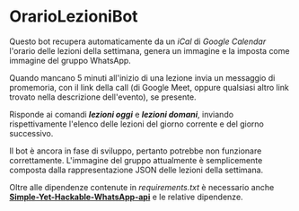 # OrarioLezioniBot
Questo bot recupera automaticamente da un *iCal* di *Google Calendar* l'orario delle lezioni della settimana, genera un immagine e la imposta come immagine del gruppo WhatsApp.

Quando mancano 5 minuti all'inizio di una lezione invia un messaggio di promemoria, con il link della call (di Google Meet, oppure qualsiasi altro link trovato nella descrizione dell'evento), se presente.

Risponde ai comandi ***lezioni oggi*** e ***lezioni domani***, inviando rispettivamente l'elenco delle lezioni del giorno corrente e del giorno successivo.

Il bot è ancora in fase di sviluppo, pertanto potrebbe non funzionare correttamente. L'immagine del gruppo attualmente è semplicemente composta dalla rappresentazione JSON delle lezioni della settimana.

Oltre alle dipendenze contenute in *requirements.txt* è necessario anche [**Simple-Yet-Hackable-WhatsApp-api**](https://github.com/VISWESWARAN1998/Simple-Yet-Hackable-WhatsApp-api) e le relative dipendenze.

